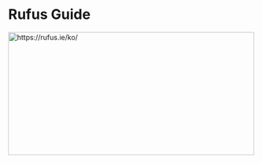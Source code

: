 # Rufus Guide
<img src="https://github.com/pinkocto/supermicro-setup/assets/57980370/3a303632-3adc-4eb5-acdf-f359dfeb6d3a" alt="https://rufus.ie/ko/" width="500" height="250">
